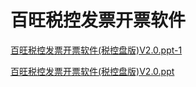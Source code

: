 # 百旺税控发票开票软件
[百旺税控发票开票软件(税控盘版)V2.0.ppt-1](./baiwang.ppt)


<a href="./baiwang.ppt" target="_blank">百旺税控发票开票软件(税控盘版)V2.0.ppt</a>